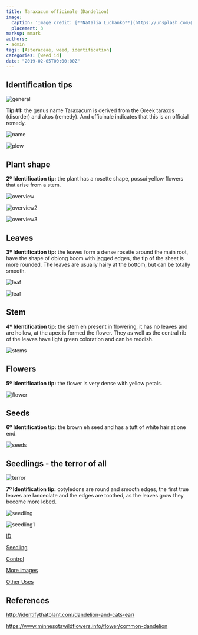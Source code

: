 ```yaml
---
title: Taraxacum officinale (Dandelion)
image:
  caption: 'Image credit: [**Natalia Luchanko**](https://unsplash.com/@gvinevra38?utm_source=unsplash&utm_medium=referral&utm_content=creditCopyText)'
  placement: 3
markup: mmark
authors:
- admin
tags: [Asteraceae, weed, identification]
categories: [weed id]
date: "2019-02-05T00:00:00Z"
---
```

## Identification tips

![general](https://github.com/vitoranunciato/academic-kickstart/blob/master/content/pt/weeds/taraxacum%20officinale/image/geral.jpg?raw=true)

**Tip #1:** the genus name Taraxacum is derived from the Greek taraxos (disorder) and akos (remedy). And officinale indicates that this is an official remedy.

![name](https://github.com/vitoranunciato/academic-kickstart/blob/master/content/pt/weeds/taraxacum%20officinale/image/name.jpg?raw=true)

![plow](https://media.giphy.com/media/PfGZfvrugfsTS/giphy.gif)

## Plant shape

**2º Identification tip:** the plant has a rosette shape, possui  yellow flowers that arise from a stem.

![overview](https://github.com/vitoranunciato/academic-kickstart/blob/master/content/pt/weeds/taraxacum%20officinale/image/overview.jpg?raw=true)

![overview2](https://github.com/vitoranunciato/academic-kickstart/blob/master/content/pt/weeds/taraxacum%20officinale/image/overview2.jpg?raw=true)

![overview3](https://github.com/vitoranunciato/academic-kickstart/blob/master/content/pt/weeds/taraxacum%20officinale/image/overview3.jpg?raw=true)

## Leaves

**3º Identification tip:** the leaves form a dense rosette around the main root, have the shape of oblong boom with jagged edges, the tip of the sheet is more rounded. The leaves are usually hairy at the bottom, but can be totally smooth.

![leaf](https://github.com/vitoranunciato/academic-kickstart/blob/master/content/pt/weeds/taraxacum%20officinale/image/leaves.jpg?raw=true)

![leaf](https://github.com/vitoranunciato/academic-kickstart/blob/master/content/pt/weeds/taraxacum%20officinale/image/leaves2.jpg?raw=true)

## Stem

**4º Identification tip:** the stem eh present in flowering, it has no leaves and are hollow, at the apex is formed the flower. They as well as the central rib of the leaves have light green coloration and can be reddish.

![stems](https://github.com/vitoranunciato/academic-kickstart/blob/master/content/pt/weeds/taraxacum%20officinale/image/stems.jpg?raw=true)

## Flowers

**5º Identification tip:** the flower is very dense with yellow petals.

![flower](https://github.com/vitoranunciato/academic-kickstart/blob/master/content/pt/weeds/taraxacum%20officinale/image/flower.jpg?raw=true)

## Seeds

**6º Identification tip:** the brown eh seed and has a tuft of white hair at one end.

![seeds](https://github.com/vitoranunciato/academic-kickstart/blob/master/content/pt/weeds/taraxacum%20officinale/image/flower2.jpg?raw=true)

## Seedlings - the terror of all
![terror](https://media.giphy.com/media/m9iuEyFOTEAUDhF4s7/giphy.gif)

**7º Identification tip:** cotyledons are round and smooth edges, the first true leaves are lanceolate and the edges are toothed,  as the leaves grow they become more lobed.

![seedling](https://github.com/vitoranunciato/academic-kickstart/blob/master/content/pt/weeds/taraxacum%20officinale/image/seedling.jpg?raw=true)

![seedling1](https://github.com/vitoranunciato/academic-kickstart/blob/master/content/pt/weeds/taraxacum%20officinale/image/seedling0.jpg?raw=true)

[ID](https://www.youtube.com/watch?v=XBiOipcWKqc&list=PLdTdglZPyaglMcCmnDfkGdt-qnJ_IJJ57&index=62&t=5s)

[Seedling](https://www.youtube.com/watch?v=pBwVd5Ftj8w&list=PLdTdglZPyaglMcCmnDfkGdt-qnJ_IJJ57&index=42&t=0s)

[Control](https://www.youtube.com/watch?v=OlEU8Q8wRN4&list=PLdTdglZPyaglMcCmnDfkGdt-qnJ_IJJ57&index=41&t=0s)

[More images](https://calphotos.berkeley.edu/cgi/img_query?where-lifeform=any&rel-taxon=contains&where-taxon=Taraxacum+officinale&rel-namesoup=matchphrase&where-namesoup=&rel-location=matchphrase&where-location=&rel-county=eq&where-county=any&rel-state=eq&where-state=any&rel-country=eq&where-country=any&where-collectn=any&rel-photographer=contains&where-photographer=&rel-kwid=equals&where-kwid=&max_rows=24)

[Other Uses](https://pfaf.org/user/Plant.aspx?LatinName=Taraxacum+officinale)

## References

http://identifythatplant.com/dandelion-and-cats-ear/

https://www.minnesotawildflowers.info/flower/common-dandelion

